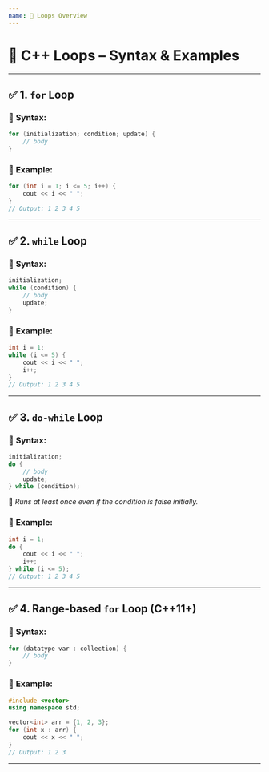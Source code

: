 ```yaml
---
name: 🔁 Loops Overview
---
```



# 🔁 C++ Loops – Syntax & Examples

---

## ✅ 1. `for` Loop

### 🔹 **Syntax**:
```cpp
for (initialization; condition; update) {
    // body
}
```

### 🔹 **Example**:
```cpp
for (int i = 1; i <= 5; i++) {
    cout << i << " ";
}
// Output: 1 2 3 4 5
```

---

## ✅ 2. `while` Loop

### 🔹 **Syntax**:
```cpp
initialization;
while (condition) {
    // body
    update;
}
```

### 🔹 **Example**:
```cpp
int i = 1;
while (i <= 5) {
    cout << i << " ";
    i++;
}
// Output: 1 2 3 4 5
```

---

## ✅ 3. `do-while` Loop

### 🔹 **Syntax**:
```cpp
initialization;
do {
    // body
    update;
} while (condition);
```

📌 _Runs at least once even if the condition is false initially._

### 🔹 **Example**:
```cpp
int i = 1;
do {
    cout << i << " ";
    i++;
} while (i <= 5);
// Output: 1 2 3 4 5
```

---

## ✅ 4. Range-based `for` Loop (C++11+)

### 🔹 **Syntax**:
```cpp
for (datatype var : collection) {
    // body
}
```

### 🔹 **Example**:
```cpp
#include <vector>
using namespace std;

vector<int> arr = {1, 2, 3};
for (int x : arr) {
    cout << x << " ";
}
// Output: 1 2 3
```

---

